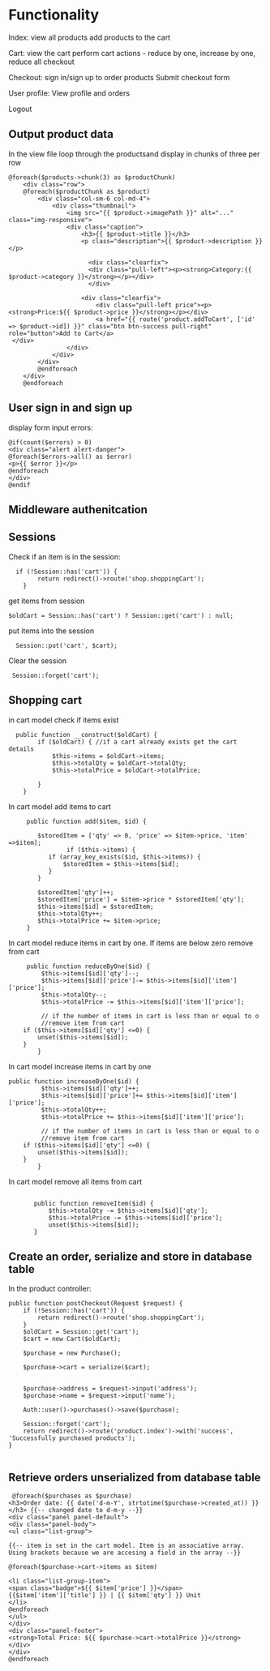 

Functionality
=============
Index:
view all products
add products to the cart

Cart:
view the cart
perform cart actions - reduce by one, increase by one, reduce all
checkout

Checkout:
sign in/sign up to order products
Submit checkout form

User profile:
View profile and orders

Logout

Output product data
-----------------------
In the view file loop through the productsand display in chunks of three per row

```
@foreach($products->chunk(3) as $productChunk)
    <div class="row">
    @foreach($productChunk as $product)
        <div class="col-sm-6 col-md-4">
            <div class="thumbnail">
                <img src="{{ $product->imagePath }}" alt="..." class="img-responsive">
                <div class="caption">
                    <h3>{{ $product->title }}</h3>
                    <p class="description">{{ $product->description }}</p>

                      <div class="clearfix">
                      <div class="pull-left"><p><strong>Category:{{ $product->category }}</strong></p></div>
                      </div>

                    <div class="clearfix">
                        <div class="pull-left price"><p><strong>Price:${{ $product->price }}</strong></p></div>
                        <a href="{{ route('product.addToCart', ['id' => $product->id]) }}" class="btn btn-success pull-right" role="button">Add to Cart</a>
 </div>
                </div>
            </div>
        </div>
        @endforeach
    </div>
    @endforeach
```

User sign in and sign up
-------------------------

display form input errors:

```
@if(count($errors) > 0)
<div class="alert alert-danger">
@foreach($errors->all() as $error)
<p>{{ $error }}</p>
@endforeach
</div>
@endif
```

Middleware authenitcation
-----------------------------

Sessions
----------

Check if an item is in the session:

```
  if (!Session::has('cart')) {
        return redirect()->route('shop.shoppingCart');
    }
```

get items from session

```
$oldCart = Session::has('cart') ? Session::get('cart') : null;
```

put items into the session
```
  Session::put('cart', $cart);
  ```

Clear the session
```
 Session::forget('cart');
 ```
Shopping cart
-------------

in cart model check if items exist
```
  public function __construct($oldCart) {
        if ($oldCart) { //if a cart already exists get the cart details
            $this->items = $oldCart->items;
            $this->totalQty = $oldCart->totalQty;
            $this->totalPrice = $oldCart->totalPrice;

        }
    }
```
In cart model add items to cart

```
     public function add($item, $id) {
         
        $storedItem = ['qty' => 0, 'price' => $item->price, 'item' =>$item];
                if ($this->items) { 
           if (array_key_exists($id, $this->items)) {
               $storedItem = $this->items[$id];
           }
        }

        $storedItem['qty']++; 
        $storedItem['price'] = $item->price * $storedItem['qty'];
        $this->items[$id] = $storedItem;
        $this->totalQty++;
        $this->totalPrice += $item->price;
     }
```
In cart model reduce items in cart by one. If items are below zero remove from cart

```
     public function reduceByOne($id) {
         $this->items[$id]['qty']--;
         $this->items[$id]['price']-= $this->items[$id]['item']['price'];
         $this->totalQty--;
         $this->totalPrice -= $this->items[$id]['item']['price'];
    
         // if the number of items in cart is less than or equal to o
         //remove item from cart
    if ($this->items[$id]['qty'] <=0) {
        unset($this->items[$id]);
    }
        }
```

In cart model increase items in cart by one
```
public function increaseByOne($id) {
         $this->items[$id]['qty']++;
         $this->items[$id]['price']+= $this->items[$id]['item']['price'];
         $this->totalQty++;
         $this->totalPrice += $this->items[$id]['item']['price'];
    
         // if the number of items in cart is less than or equal to o
         //remove item from cart
    if ($this->items[$id]['qty'] <=0) {
        unset($this->items[$id]);
    }
        }
 ```
 In cart model remove all items from cart
 ```

        public function removeItem($id) {
            $this->totalQty -= $this->items[$id]['qty'];
            $this->totalPrice -= $this->items[$id]['price'];
            unset($this->items[$id]);
        }
  ```

Create an order, serialize and store in database table
----------------------------------
In the product controller:

```
public function postCheckout(Request $request) {
    if (!Session::has('cart')) {
        return redirect()->route('shop.shoppingCart');
    }
    $oldCart = Session::get('cart');
    $cart = new Cart($oldCart); 

    $purchase = new Purchase();

    $purchase->cart = serialize($cart);
  
 
    $purchase->address = $request->input('address'); 
    $purchase->name = $request->input('name'); 
 
    Auth::user()->purchases()->save($purchase);

    Session::forget('cart');
    return redirect()->route('product.index')->with('success', 'Successfully purchased products');
} 
    
 ```
 
 Retrieve orders unserialized from database table
 ------------------------------------
 
 ```
  @foreach($purchases as $purchase)
<h3>Order date: {{ date('d-m-Y', strtotime($purchase->created_at)) }} </h3> {{-- changed date to d-m-y --}}
<div class="panel panel-default">
<div class="panel-body">
 <ul class="list-group"> 
 
 {{-- item is set in the cart model. Item is an associative array.  Using brackets because we are accesing a field in the array --}}

@foreach($purchase->cart->items as $item) 

<li class="list-group-item">
<span class="badge">${{ $item['price'] }}</span>
{{$item['item']['title'] }} | {{ $item['qty'] }} Unit
</li>
@endforeach
</ul> 
</div>
<div class="panel-footer">
<strong>Total Price: ${{ $purchase->cart->totalPrice }}</strong>
</div>
</div> 
@endforeach
```
